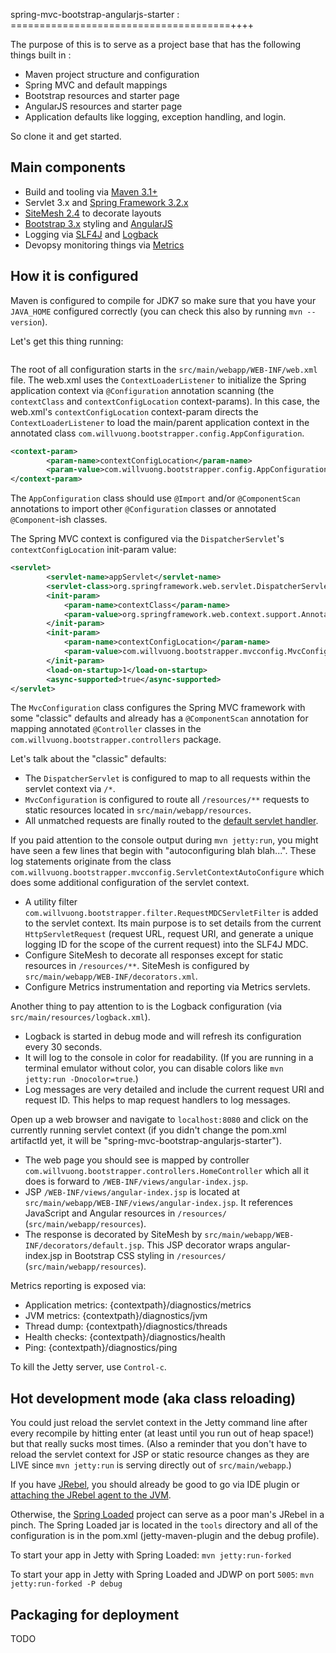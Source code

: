 spring-mvc-bootstrap-angularjs-starter :
======================================++++
 
The purpose of this is to serve as a project base that has the following things built in :
* Maven project structure and configuration
* Spring MVC and default mappings
* Bootstrap resources and starter page
* AngularJS resources and starter page
* Application defaults like logging, exception handling, and login.

So clone it and get started.

Main components
----------------------
* Build and tooling via [Maven 3.1+](http://maven.apache.org)
* Servlet 3.x and [Spring Framework 3.2.x](http://docs.spring.io/spring/docs/3.2.5.RELEASE/spring-framework-reference/htmlsingle/)
* [SiteMesh 2.4](http://wiki.sitemesh.org/display/sitemesh/Home) to decorate layouts
* [Bootstrap 3.x](http://getbootstrap.com/) styling and [AngularJS](http://angularjs.org/)
* Logging via [SLF4J](http://www.slf4j.org/) and [Logback](http://logback.qos.ch/)
* Devopsy monitoring things via [Metrics](http://metrics.codahale.com/)

How it is configured
----------------------
Maven is configured to compile for JDK7 so make sure that you have your `JAVA_HOME` configured correctly (you can check this also by running `mvn --version`).

Let's get this thing running:

```mvn jetty:run
```

The root of all configuration starts in the `src/main/webapp/WEB-INF/web.xml` file.  The web.xml uses the `ContextLoaderListener` to initialize the Spring application context via `@Configuration` annotation scanning (the `contextClass` and `contextConfigLocation` context-params).  In this case, the web.xml's `contextConfigLocation` context-param directs the `ContextLoaderListener` to load the main/parent application context in the annotated class `com.willvuong.bootstrapper.config.AppConfiguration`. 

``` xml
<context-param>
		<param-name>contextConfigLocation</param-name>
		<param-value>com.willvuong.bootstrapper.config.AppConfiguration</param-value>
</context-param>
```

The `AppConfiguration` class should use `@Import` and/or `@ComponentScan` annotations to import other `@Configuration` classes or annotated `@Component`-ish classes.

The Spring MVC context is configured via the `DispatcherServlet`'s `contextConfigLocation` init-param value:

``` xml
<servlet>
		<servlet-name>appServlet</servlet-name>
		<servlet-class>org.springframework.web.servlet.DispatcherServlet</servlet-class>
        <init-param>
            <param-name>contextClass</param-name>
            <param-value>org.springframework.web.context.support.AnnotationConfigWebApplicationContext</param-value>
        </init-param>
		<init-param>
			<param-name>contextConfigLocation</param-name>
			<param-value>com.willvuong.bootstrapper.mvcconfig.MvcConfiguration</param-value>
		</init-param>
		<load-on-startup>1</load-on-startup>
		<async-supported>true</async-supported>
</servlet>
```

The `MvcConfiguration` class configures the Spring MVC framework with some "classic" defaults and already has a `@ComponentScan` annotation for mapping annotated `@Controller` classes in the `com.willvuong.bootstrapper.controllers` package.

Let's talk about the "classic" defaults:
* The `DispatcherServlet` is configured to map to all requests within the servlet context via `/*`.
* `MvcConfiguration` is configured to route all `/resources/**` requests to static resources located in `src/main/webapp/resources`.
* All unmatched requests are finally routed to the [default servlet handler](http://docs.spring.io/spring/docs/3.2.x/javadoc-api/org/springframework/web/servlet/config/annotation/WebMvcConfigurerAdapter.html#configureDefaultServletHandling(org.springframework.web.servlet.config.annotation.DefaultServletHandlerConfigurer)).

If you paid attention to the console output during `mvn jetty:run`, you might have seen a few lines that begin with "autoconfiguring blah blah...".  These log statements originate from the class  `com.willvuong.bootstrapper.mvcconfig.ServletContextAutoConfigure` which does some additional configuration of the servlet context.
* A utility filter `com.willvuong.bootstrapper.filter.RequestMDCServletFilter` is added to the servlet context.  Its main purpose is to set details from the current `HttpServletRequest` (request URL, request URI, and generate a unique logging ID for the scope of the current request) into the SLF4J MDC.
* Configure SiteMesh to decorate all responses except for static resources in `/resources/**`.  SiteMesh is configured by `src/main/webapp/WEB-INF/decorators.xml`.
* Configure Metrics instrumentation and reporting via Metrics servlets.

Another thing to pay attention to is the Logback configuration (via `src/main/resources/logback.xml`).
* Logback is started in debug mode and will refresh its configuration every 30 seconds.
* It will log to the console in color for readability.  (If you are running in a terminal emulator without color, you can disable colors like `mvn jetty:run -Dnocolor=true`.)
* Log messages are very detailed and include the current request URI and request ID.  This helps to map request handlers to log messages.

Open up a web browser and navigate to `localhost:8080` and click on the currently running servlet context (if you didn't change the pom.xml artifactId yet, it will be "spring-mvc-bootstrap-angularjs-starter").
* The web page you should see is mapped by controller `com.willvuong.bootstrapper.controllers.HomeController` which all it does is forward to `/WEB-INF/views/angular-index.jsp`.
* JSP `/WEB-INF/views/angular-index.jsp` is located at `src/main/webapp/WEB-INF/views/angular-index.jsp`.  It references JavaScript and Angular resources in `/resources/` (`src/main/webapp/resources`).
* The response is decorated by SiteMesh by `src/main/webapp/WEB-INF/decorators/default.jsp`.  This JSP decorator wraps angular-index.jsp in Bootstrap CSS styling in `/resources/` (`src/main/webapp/resources`).

Metrics reporting is exposed via:
* Application metrics: {contextpath}/diagnostics/metrics
* JVM metrics: {contextpath}/diagnostics/jvm
* Thread dump: {contextpath}/diagnostics/threads
* Health checks: {contextpath}/diagnostics/health
* Ping: {contextpath}/diagnostics/ping

To kill the Jetty server, use `Control-c`.

Hot development mode (aka class reloading)
----------------------
You could just reload the servlet context in the Jetty command line after every recompile by hitting enter (at least until you run out of heap space!) but that really sucks most times.  (Also a reminder that you don't have to reload the servlet context for JSP or static resource changes as they are LIVE since `mvn jetty:run` is serving directly out of `src/main/webapp`.)

If you have [JRebel](http://zeroturnaround.com/software/jrebel/), you should already be good to go via IDE plugin or [attaching the JRebel agent to the JVM](http://manuals.zeroturnaround.com/jrebel/standalone/launch-quick-start.html).

Otherwise, the [Spring Loaded](https://github.com/spring-projects/spring-loaded) project can serve as a poor man's JRebel in a pinch.  The Spring Loaded jar is located in the `tools` directory and all of the configuration is in the pom.xml (jetty-maven-plugin and the debug profile).

To start your app in Jetty with Spring Loaded: 
`mvn jetty:run-forked`

To start your app in Jetty with Spring Loaded and JDWP on port `5005`:
`mvn jetty:run-forked -P debug`

Packaging for deployment
----------------------
TODO
